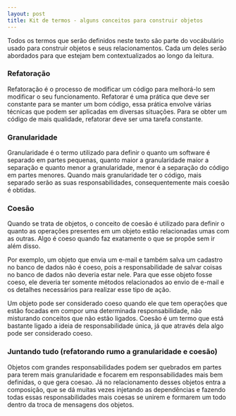 ```yaml
---
layout: post
title: Kit de termos - alguns conceitos para construir objetos
---
```


Todos os termos que serão definidos neste texto são parte do vocábulário usado para construir objetos e seus relacionamentos. Cada um deles serão abordados para que estejam bem contextualizados ao longo da leitura.

### Refatoração 

Refatoração é o processo de modificar um código para melhorá-lo sem modificar o seu funcionamento. Refatorar é uma prática que deve ser constante para se manter um bom código, essa prática envolve várias técnicas que podem ser aplicadas em diversas situações. Para se obter um código de mais qualidade, refatorar deve ser uma tarefa constante.

### Granularidade 

Granularidade é o termo utilizado para definir o quanto um software é separado em partes pequenas, quanto maior a granularidade maior a separação e quanto menor a granularidade, menor é a separação do código em partes menores. Quando mais granularidade ter o código, mais separado serão as suas responsabilidades, consequentemente mais coesão é obtidas.

### Coesão

Quando se trata de objetos, o conceito de coesão é utilizado para definir o quanto as operações presentes em um objeto estão relacionadas umas com as outras. Algo é coeso quando faz exatamente o que se propõe sem ir além disso.

Por exemplo, um objeto que envia um e-mail e também salva um cadastro no banco de dados não é coeso, pois a responsabilidade de salvar coisas no banco de dados não deveria estar nele. Para que esse objeto fosse coeso, ele deveria ter somente métodos relacionados ao envio de e-mail e os detalhes necessários para realizar esse tipo de ação.

Um objeto pode ser considerado coeso quando ele que tem operações que estão focadas em compor uma determinada responsabilidade, não misturando conceitos que não estão ligados. Coesão é um termo que está bastante ligado a ideia de responsabilidade única, já que através dela algo pode ser considerado coeso.

### Juntando tudo (refatorando rumo a granularidade e coesão)

Objetos com grandes responsabilidades podem ser quebrados em partes para terem mais granularidade e focarem em responsabilidades mais bem definidas, o que gera coesao. Já no relacionamento desses objetos entra a composição, que se dá muitas vezes injetando as dependências e fazendo todas essas responsabilidades mais coesas se unirem e formarem um todo dentro da troca de mensagens dos objetos.